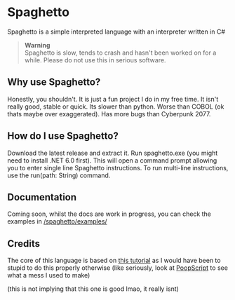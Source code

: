 # Spaghetto
Spaghetto is a simple interpreted language with an interpreter written in C#

> **Warning**<br>
> Spaghetto is slow, tends to crash and hasn't been worked on for a while. Please do not use this in serious software.

## Why use Spaghetto?
Honestly, you shouldn't. It is just a fun project I do in my free time. It isn't really good, stable or quick. Its slower than python. Worse than COBOL (ok thats maybe over exaggerated). Has more bugs than Cyberpunk 2077.

## How do I use Spaghetto?
Download the latest release and extract it. Run spaghetto.exe (you might need to install .NET 6.0 first). This will open a command prompt allowing you to enter single line
Spaghetto instructions. To run multi-line instructions, use the run(path: String) command.

## Documentation
Coming soon, whilst the docs are work in progress, you can check the examples in [/spaghetto/examples/](https://github.com/GoldenretriverYT/spaghetto/tree/main/spaghetto/examples)

## Credits
The core of this language is based on [this tutorial](https://www.youtube.com/watch?v=Eythq9848Fg) as I would have been to stupid to do this properly otherwise (like seriously, look at [PoopScript](https://github.com/GoldenretriverYT/PoopScript) to see what a mess I used to make)

(this is not implying that this one is good lmao, it really isnt)
